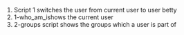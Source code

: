1. Script 1 switches the user from current user to user betty
2. 1-who_am_ishows the current user
3. 2-groups script shows the groups which a user is part of
